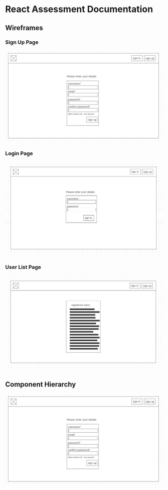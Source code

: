 # React Assessment Documentation

## Wireframes
### Sign Up Page
![Sign Up Wireframe](documentation/sign-up-page.jpg)
### Login Page
![Login Wireframe](documentation/sign-in-page.jpg)
### User List Page
![Login Wireframe](documentation/user-list-page.jpg)


## Component Hierarchy
![Sign Up Wireframe](documentation/sign-up-page.jpg)
